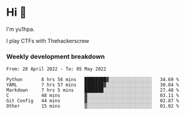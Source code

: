 # Hi 👋

I'm yu1hpa.

I play CTFs with Thehackerscrew

### Weekly development breakdown

<!--START_SECTION:waka-->

```text
From: 28 April 2022 - To: 05 May 2022

Python       8 hrs 56 mins   ████████▓░░░░░░░░░░░░░░░░   34.69 %
YAML         7 hrs 57 mins   ███████▓░░░░░░░░░░░░░░░░░   30.84 %
Markdown     7 hrs 5 mins    ███████░░░░░░░░░░░░░░░░░░   27.48 %
C            48 mins         ▓░░░░░░░░░░░░░░░░░░░░░░░░   03.11 %
Git Config   44 mins         ▓░░░░░░░░░░░░░░░░░░░░░░░░   02.87 %
Other        15 mins         ▒░░░░░░░░░░░░░░░░░░░░░░░░   01.02 %
```

<!--END_SECTION:waka-->

